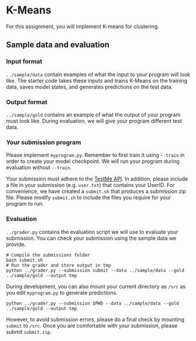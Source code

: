# K-Means

For this assignment, you will implement K-means for clustering.


## Sample data and evaluation

### Input format

`../sample/data` contain examples of what the input to your program will look like.
The starter code takes these inputs and trains K-Means on the training data, saves model states, and generates predictions on the test data.


### Output format

`../sample/gold` contains an example of what the output of your program must look like.
During evaluation, we will give your program different test data.


### Your submission program

Please implement `myprogram.py`.
Remember to first train it using `--train` in order to create your model checkpoint.
We will run your program during evaluation without `--train`.

Your submission must adhere to the [TestMe API](https://github.com/r2llab/testme).
In addition, please include a file in your submission (e.g. `user.txt`) that contains your UserID.
For convenience, we have created a `submit.sh` that produces a submission zip file.
Please modify `submit.sh` to include the files you require for your program to run.


### Evaluation
`../grader.py` contains the evaluation script we will use to evaluate your submission.
You can check your submission using the sample data we provide.

```
# Compile the submissions folder
bash submit.sh
# Run the grader and store output in tmp
python ../grader.py --submission submit --data ../sample/data --gold ../sample/gold --output tmp
```

During development, you can also mount your current directory as `/src` as you edit `myprogram.py` to generate predictions.

```
python ../grader.py --submission $PWD --data ../sample/data --gold ../sample/gold --output tmp
```

However, to avoid submission errors, please do a final check by mounting `submit` to `/src`.
Once you are comfortable with your submission, please submit `submit.zip`.
